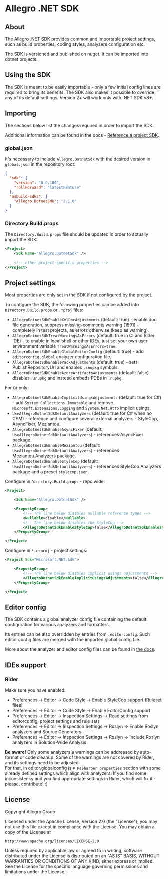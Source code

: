 # Allegro .NET SDK

## About

The Allegro .NET SDK provides common and importable project settings, such as build properties, coding styles, analyzers configuration etc.

The SDK is versioned and published on nuget. It can be imported into dotnet projects.

## Using the SDK

The SDK is meant to be easily importable - only a few initial config lines are required to bring its benefits. The SDK also makes it possible to override any of its default settings. Version 2+ will work only with .NET SDK v8+.

## Importing

The sections below list the changes required in order to import the SDK.

Additional information can be found in the docs - [Reference a project SDK](https://docs.microsoft.com/en-us/visualstudio/msbuild/how-to-use-project-sdk?view=vs-2022#reference-a-project-sdk).

### global.json

It's necessary to include `Allegro.DotnetSdk` with the desired version in `global.json` in the repository root:

```json
{
  "sdk": {
    "version": "8.0.100",
    "rollForward": "latestFeature"
  },
  "msbuild-sdks": {
    "Allegro.DotnetSdk": "2.1.0"
  }
}

```

### Directory.Build.props

The `Directory.Build.props` file should be updated in order to actually import the SDK:

```xml
<Project>
    <Sdk Name="Allegro.DotnetSdk" />
    
    <!-- other project-specific properties -->
</Project>
```

## Project settings

Most properties are only set in the SDK if not configured by the project.

To configure the SDK, the following properties can be added into `Directory.Build.props` or `.*proj` files:

- `AllegroDotnetSdkEnableXmlDocAdjustments` (default: true) - enable doc file generation, suppress missing-comments warning (1591) - completely in test projects, as errors otherwise (keep as warning).
- `AllegroDotnetSdkTreatWarningsAsErrors` (default: true in CI and Rider IDE) - to enable in local shell or other IDEs, just set your own user environment variable `TreatWarningsAsErrors=true`.
- `AllegroDotnetSdkEnableGlobalEditorConfig` (default: true) - add `editorconfig.global` analyzer configuration file.
- `AllegroDotnetSdkEnablePackAdjustments` (default: true) - sets PublishRepositoryUrl and enables `.snupkg` symbols.
- `AllegroDotnetSdkEnableAzureArtifactsAdjustments` (default: false) - disables `.snupkg` and instead embeds PDBs in `.nupkg`.

For `C#` only:

- `AllegroDotnetSdkEnableImplicitUsingsAdjustments` (default: true for C#) - add `System.Collections.Immutable` and remove `Microsoft.Extensions.Logging` and `System.Net.Http` implicit usings.
- `UseAllegroDotnetSdkDefaultAnalyzers` (default: true for C# when no CPM) - reference and configure several external analyzers - StyleCop, AsyncFixer, Meziantou.
- `AllegroDotnetSdkEnableAsyncFixer` (default: `UseAllegroDotnetSdkDefaultAnalyzers`) - references AsyncFixer package.
- `AllegroDotnetSdkEnableMeziantou` (default: `UseAllegroDotnetSdkDefaultAnalyzers`) - references Meziantou.Analyzers package.
- `AllegroDotnetSdkEnableStyleCop` (default: `UseAllegroDotnetSdkDefaultAnalyzers`) - references StyleCop.Analyzers package and a preset `stylecop.json`.

Configure in `Directory.Build.props` - repo wide:

```xml
<Project>

    <Sdk Name="Allegro.DotnetSdk" />

    <PropertyGroup>
        <!-- The line below disables nullable reference types -->
        <Nullable>disable</Nullable>
        <!-- The line below disables the StyleCop -->
        <AllegroDotnetSdkEnableStyleCop>false</AllegroDotnetSdkEnableStyleCop>
    </PropertyGroup>

</Project>
```

Configure in `*.csproj` - project settings:

```xml
<Project Sdk="Microsoft.NET.Sdk">

    <PropertyGroup>
        <!-- The line below disables implicit usings adjustments -->
        <AllegroDotnetSdkEnableImplicitUsingsAdjustments>false</AllegroDotnetSdkEnableImplicitUsingsAdjustments>
    </PropertyGroup>

</Project>
```

## Editor config

The SDK contains a global analyzer config file containing the default configuration for various analyzers and formatters.

Its entries can be also overridden by entries from `.editorconfig`. Such editor config files are merged with the imported global config file.

More about the analyzer and editor config files can be found in [the docs](https://docs.microsoft.com/en-us/dotnet/fundamentals/code-analysis/configuration-files).

## IDEs support

### Rider  

Make sure you have enabled:

- Preferences -> Editor -> Code Style -> Enable StyleCop support (Ruleset files)
- Preferences -> Editor -> Code Style -> Enable EditorConfig support
- Preferences -> Editor -> Inspection Settings -> Read settings from editorconfig, project settings and rule sets
- Preferences -> Editor -> Inspection Settings -> Roslyn -> Enable Roslyn analyzers and Source Generators
- Preferences -> Editor -> Inspection Settings -> Roslyn -> Include Roslyn analyzers in Solution-Wide Analysis

**Be aware!**
Only some analyzers's warnings can be addressed by auto-format or code cleanup. Some of the warnings are not covered by Rider, and its settings need to be adjusted.  
For that, in editor.globalconfig is `# ReSharper properties` section with some already defined settings which align with analyzers. If you find some inconsistency and you find appropriate settings in Rider, which will fix it - please, contribute! :)

## License

Copyright Allegro Group

Licensed under the Apache License, Version 2.0 (the "License"); you may not use this file except in compliance with the License. You may obtain a copy of the License at

```http://www.apache.org/licenses/LICENSE-2.0```

Unless required by applicable law or agreed to in writing, software distributed under the License is distributed on an "AS IS" BASIS, WITHOUT WARRANTIES OR CONDITIONS OF ANY KIND, either express or implied. See the License for the specific language governing permissions and limitations under the License.
